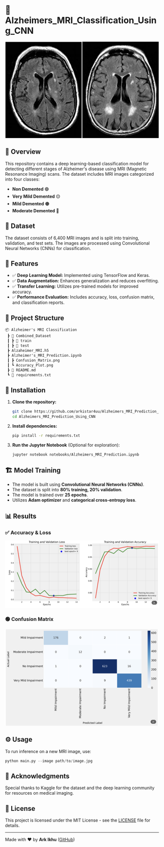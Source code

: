 # 🧠 Alzheimers_MRI_Classification_Using_CNN

![Alzheimer's MRI](mri.jpg)

## 📌 Overview
This repository contains a deep learning-based classification model for detecting different stages of Alzheimer's disease using MRI (Magnetic Resonance Imaging) scans. The dataset includes MRI images categorized into four classes:

- **Non Demented** 🟢
- **Very Mild Demented** 🟡
- **Mild Demented** 🟠
- **Moderate Demented** 🔴

## 📂 Dataset
The dataset consists of 6,400 MRI images and is split into training, validation, and test sets. The images are processed using Convolutional Neural Networks (CNNs) for classification.

## 🚀 Features
- ✅ **Deep Learning Model:** Implemented using TensorFlow and Keras.
- ✅ **Data Augmentation:** Enhances generalization and reduces overfitting.
- ✅ **Transfer Learning:** Utilizes pre-trained models for improved accuracy.
- ✅ **Performance Evaluation:** Includes accuracy, loss, confusion matrix, and classification reports.

## 📜 Project Structure
```
📦 Alzheimer's MRI Classification
 ┣ 📂 Combined_Dataset
 ┃ ┣ 📂 train
 ┃ ┣ 📂 test
 ┣ Alzaheimer_MRI.h5
 ┣ Alzheimer's_MRI_Prediction.ipynb
 ┃ ┣ Confusion_Matrix.png
 ┃ ┗ Accuracy_Plot.png
 ┣ 📜 README.md
 ┗ 📜 requirements.txt
```

## 🔧 Installation
1. **Clone the repository:**
   ```bash
   git clone https://github.com/arkistar4uu/Alzheimers_MRI_Prediction_Using_CNN.git
   cd Alzheimers_MRI_Prediction_Using_CNN
   ```
2. **Install dependencies:**
   ```bash
   pip install -r requirements.txt
   ```
3. **Run the Jupyter Notebook** (Optional for exploration):
   ```bash
   jupyter notebook notebooks/Alzheimers_MRI_Prediction.ipynb
   ```

## 🏗 Model Training
- The model is built using **Convolutional Neural Networks (CNNs)**.
- The dataset is split into **80% training, 20% validation**.
- The model is trained over **25 epochs**.
- Utilizes **Adam optimizer** and **categorical cross-entropy loss**.

## 📊 Results
### ✅ Accuracy & Loss
![Model Accuracy](Accuracy_Plot.png)

### 🟢 Confusion Matrix
![Confusion Matrix](Confusion_Matrix.png)

## ⚙️ Usage
To run inference on a new MRI image, use:
```python
python main.py --image path/to/image.jpg
```

## 📌 Acknowledgments
Special thanks to Kaggle for the dataset and the deep learning community for resources on medical imaging.

## 📜 License
This project is licensed under the MIT License - see the [LICENSE](LICENSE) file for details.

---
Made with ❤️ by **Ark Ikhu** ([GitHub](https://github.com/arkistar4uu))

